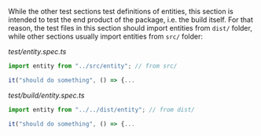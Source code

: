 While the other test sections test definitions of entities, this section is intended to test the end product of the package, i.e. the build itself. For that reason, the test files in this section should import entities from `dist/` folder, while other sections usually import entities from `src/` folder:

_test/entity.spec.ts_

```ts
import entity from "../src/entity"; // from src/

it("should do something", () => {...
```

_test/build/entity.spec.ts_

```ts
import entity from "../../dist/entity"; // from dist/

it("should do something", () => {...
```
